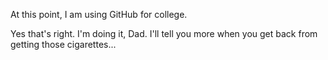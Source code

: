 At this point, I am using GitHub for college.

Yes that's right. I'm doing it, Dad. I'll tell you more when you get back from getting those cigarettes...
